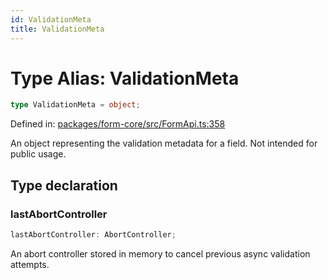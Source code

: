 ```yaml
---
id: ValidationMeta
title: ValidationMeta
---
```


# Type Alias: ValidationMeta

```ts
type ValidationMeta = object;
```

Defined in: [packages/form-core/src/FormApi.ts:358](https://github.com/TanStack/form/blob/main/packages/form-core/src/FormApi.ts#L358)

An object representing the validation metadata for a field. Not intended for public usage.

## Type declaration

### lastAbortController

```ts
lastAbortController: AbortController;
```

An abort controller stored in memory to cancel previous async validation attempts.

